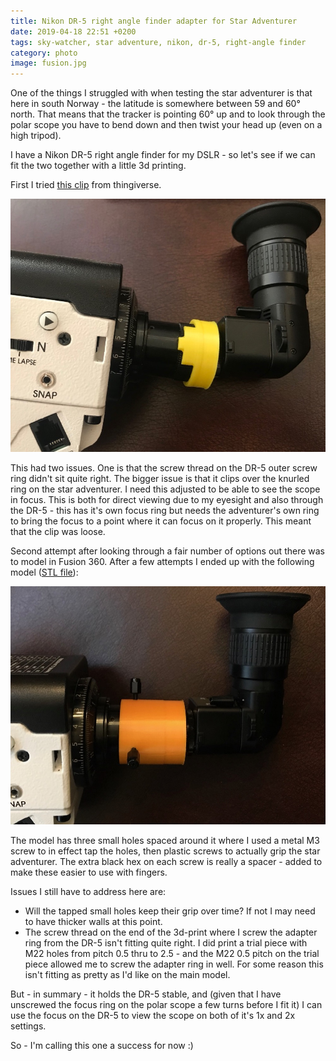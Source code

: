 ```yaml
---
title: Nikon DR-5 right angle finder adapter for Star Adventurer
date: 2019-04-18 22:51 +0200
tags: sky-watcher, star adventure, nikon, dr-5, right-angle finder
category: photo
image: fusion.jpg
---
```


One of the things I struggled with when testing the star adventurer is that here in south Norway - the latitude is somewhere between 59 and 60&deg; north. That means that the tracker is pointing 60&deg; up and to look through the polar scope you have to bend down and then twist your head up (even on a high tripod).

I have a Nikon DR-5 right angle finder for my DSLR - so let's see if we can fit the two together with a little 3d printing.

First I tried [this clip](https://www.thingiverse.com/thing:2762334) from thingiverse.

![Thingiverse clip](thingiverse.jpg)

This had two issues. One is that the screw thread on the DR-5 outer screw ring didn't sit quite right. The bigger issue is that it clips over the knurled ring on the star adventurer. I need this adjusted to be able to see the scope in focus. This is both for direct viewing due to my eyesight and also through the DR-5 - this has it's own focus ring but needs the adventurer's own ring to bring the focus to a point where it can focus on it properly. This meant that the clip was loose.

Second attempt after looking through a fair number of options out there was to model in Fusion 360. After a few attempts I ended up with the following model ([STL file](NikonStarAdventurer.stl)):

![Fusion 360 model](fusion.jpg)

The model has three small holes spaced around it where I used a metal M3 screw to in effect tap the holes, then plastic screws to actually grip the star adventurer. The extra black hex on each screw is really a spacer - added to make these easier to use with fingers.

Issues I still have to address here are:

- Will the tapped small holes keep their grip over time? If not I may need to have thicker walls at this point.
- The screw thread on the end of the 3d-print where I screw the adapter ring from the DR-5 isn't fitting quite right. I did print a trial piece with M22 holes from pitch 0.5 thru to 2.5 - and the M22 0.5 pitch on the trial piece allowed me to screw the adapter ring in well. For some reason this isn't fitting as pretty as I'd like on the main model.

But - in summary - it holds the DR-5 stable, and (given that I have unscrewed the focus ring on the polar scope a few turns before I fit it) I can use the focus on the DR-5 to view the scope on both of it's 1x and 2x settings.

So - I'm calling this one a success for now :)
